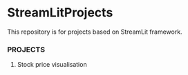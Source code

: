 # StreamLitProjects

This repository is for projects based on StreamLit framework.

### PROJECTS

1. Stock price visualisation
